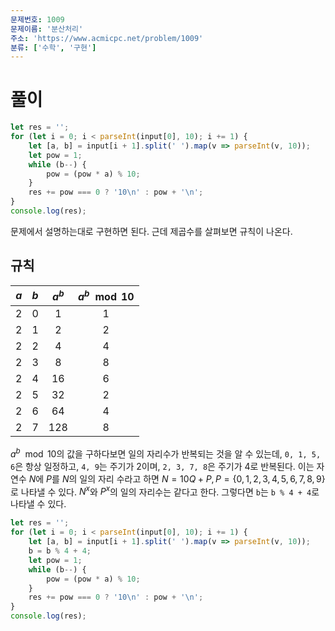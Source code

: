 ```yaml
---
문제번호: 1009
문제이름: '분산처리'
주소: 'https://www.acmicpc.net/problem/1009'
분류: ['수학', '구현']
---
```


# 풀이

```js
let res = '';
for (let i = 0; i < parseInt(input[0], 10); i += 1) {
    let [a, b] = input[i + 1].split(' ').map(v => parseInt(v, 10));
    let pow = 1;
    while (b--) {
        pow = (pow * a) % 10;
    }
    res += pow === 0 ? '10\n' : pow + '\n';
}
console.log(res);
```

문제에서 설명하는대로 구현하면 된다. 근데 제곱수를 살펴보면 규칙이 나온다.

## 규칙

|$a$|$b$|$a^b$|$a^b \mod 10$|
|:---:|:---:|:---:|:---:|
|2|0|1|1|
|2|1|2|2|
|2|2|4|4|
|2|3|8|8|
|2|4|16|6|
|2|5|32|2|
|2|6|64|4|
|2|7|128|8|

$a^b \mod 10$의 값을 구하다보면 일의 자리수가 반복되는 것을 알 수 있는데, `0, 1, 5, 6`은 항상 일정하고, `4, 9`는 주기가 2이며, `2, 3, 7, 8`은 주기가 4로 반복된다. 이는 자연수 $N$에 $P$를 $N$의 일의 자리 수라고 하면 $N = 10Q + P, P = \{0, 1, 2, 3, 4, 5, 6, 7, 8, 9\}$로 나타낼 수 있다. $N^x$와 $P^x$의 일의 자리수는 같다고 한다. 그렇다면 `b`는 `b % 4 + 4`로 나타낼 수 있다.

```js
let res = '';
for (let i = 0; i < parseInt(input[0], 10); i += 1) {
    let [a, b] = input[i + 1].split(' ').map(v => parseInt(v, 10));
    b = b % 4 + 4;
    let pow = 1;
    while (b--) {
        pow = (pow * a) % 10;
    }
    res += pow === 0 ? '10\n' : pow + '\n';
}
console.log(res);
```